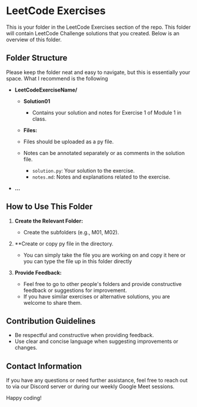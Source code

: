 # LeetCode Exercises
This is your folder in the LeetCode Exercises section of the repo. This folder will contain LeetCode Challenge solutions that you created. Below is an overview of this folder.

## Folder Structure
Please keep the folder neat and easy to navigate, but this is essentially your space. What I recommend is the following
- **LeetCodeExerciseName/**
    - **Solution01**
        - Contains your solution and notes for Exercise 1 of Module 1 in class.
  
  - **Files:**
  - Files should be uploaded as a py file.
  - Notes can be annotated separately or as comments in the solution file.
    - `solution.py`: Your solution to the exercise.
    - `notes.md`: Notes and explanations related to the exercise.

- **...**

## How to Use This Folder

1. **Create the Relevant Folder:**
   - Create the subfolders (e.g., M01, M02).

2. **Create or copy py file in the directory.
   - You can simply take the file you are working on and copy it here or you can type the file up in this folder directly  

3. **Provide Feedback:**
   - Feel free to go to other people's folders and provide constructive feedback or suggestions for improvement.
   - If you have similar exercises or alternative solutions, you are welcome to share them.

## Contribution Guidelines

- Be respectful and constructive when providing feedback.
- Use clear and concise language when suggesting improvements or changes.

## Contact Information

If you have any questions or need further assistance, feel free to reach out to via our Discord server or during our weekly Google Meet sessions.

Happy coding!
